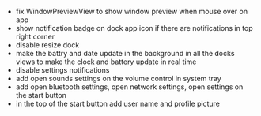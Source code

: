 - fix WindowPreviewView to show window preview when mouse over on app
- show notification badge on dock app icon if there are notifications in top right corner
- disable resize dock
- make the battry and date update in the background in all the docks views to make the clock and battery update in real time
- disable settings notifications
- add open sounds settings on the volume control in system tray
- add open bluetooth settings, open network settings, open settings on the start button
- in the top of the start button add user name and profile picture